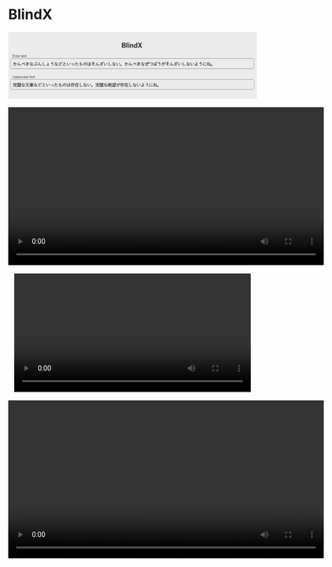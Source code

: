 # BlindX

<p align="center">
    <img src="./screenshots/title0.jpg" width="640">
</p>

<p align="center">
   <video src="./screenshots/scompare1.mp4" controls="true" width="640"></video>
</p>

<p align="center">
   <video src="./screenshots/schat1.mp4" controls="true" width="480"></video>
</p>

<p align="center">
   <video src="./screenshots/report4.mp4" controls="true" width="640"></video>
</p>

